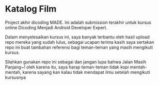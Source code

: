 # Katalog Film
Project akhir dicoding MADE.
Ini adalah submission terakhir untuk kursus online Dicoding Menjadi Android Developer Expert.

Dalam menyelesaikan kursus ini, saya banyak terbantu oleh hasil upload repo mereka yang sudah lulus, sebagai ucapan terima kasih saya sertakan repo ini buat tambahan referensi bagi teman-teman yang masih mengikuti kursus.

Silahkan gunakan repo ini sebagai dan jangan lupa bahwa Jalan Masih Panjang~! oleh karena itu, saya harap teman-teman tidak kopi mentah-mentah, karena sayang kan kalau tidak mendapat ilmu setelah mengikuti kursusnya


